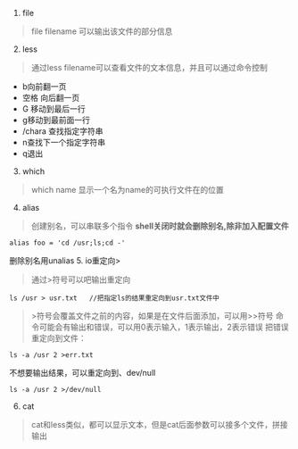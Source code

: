 1. file
>file  filename 可以输出该文件的部分信息
2. less
> 通过less filename可以查看文件的文本信息，并且可以通过命令控制
- b向前翻一页
- 空格 向后翻一页
- G 移动到最后一行
- g移动到最前面一行
- /chara  查找指定字符串
- n查找下一个指定字符串
- q退出
3. which 
> which name 显示一个名为name的可执行文件在的位置
4. alias
>创建别名，可以串联多个指令  **shell关闭时就会删除别名,除非加入配置文件**
```shell
alias foo = 'cd /usr;ls;cd -'
```
删除别名用unalias
5. io重定向>
> 通过>符号可以吧输出重定向
```shell
ls /usr > usr.txt   //把指定ls的结果重定向到usr.txt文件中
```
>\>符号会覆盖文件之前的内容，如果是在文件后面添加，可以用>>符号
命令可能会有输出和错误，可以用0表示输入，1表示输出，2表示错误
把错误重定向到文件：
```shell
ls -a /usr 2 >err.txt
```
不想要输出结果，可以重定向到、dev/null
```shell
ls -a /usr 2 >/dev/null
```
6. cat
> cat和less类似，都可以显示文本，但是cat后面参数可以接多个文件，拼接输出